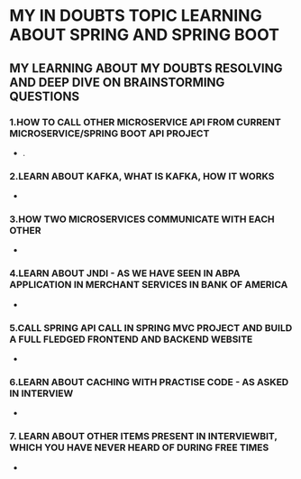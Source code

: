 # MY IN DOUBTS TOPIC LEARNING ABOUT SPRING AND SPRING BOOT



## MY LEARNING ABOUT MY DOUBTS RESOLVING AND DEEP DIVE ON BRAINSTORMING QUESTIONS
### 1.HOW TO CALL OTHER MICROSERVICE API FROM CURRENT MICROSERVICE/SPRING BOOT API PROJECT
* .

### 2.LEARN ABOUT KAFKA, WHAT IS KAFKA, HOW IT WORKS
* 

### 3.HOW TWO MICROSERVICES COMMUNICATE WITH EACH OTHER
* 

### 4.LEARN ABOUT JNDI - AS WE HAVE SEEN IN ABPA APPLICATION IN MERCHANT SERVICES IN BANK OF AMERICA
* 

### 5.CALL SPRING API CALL IN SPRING MVC PROJECT AND BUILD A FULL FLEDGED FRONTEND AND BACKEND WEBSITE
* 

### 6.LEARN ABOUT CACHING WITH PRACTISE CODE - AS ASKED IN INTERVIEW
* 

### 7. LEARN ABOUT OTHER ITEMS PRESENT IN INTERVIEWBIT, WHICH YOU HAVE NEVER HEARD OF DURING FREE TIMES
* 


